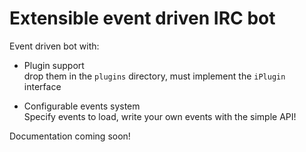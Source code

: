 # Extensible event driven IRC bot

Event driven bot with:

 *  Plugin support  
    drop them in the `plugins` directory, must implement the `iPlugin` interface

 *  Configurable events system  
    Specify events to load, write your own events with the simple API!

Documentation coming soon!
